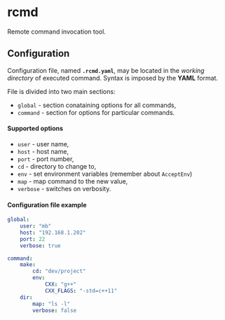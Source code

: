 rcmd
====

Remote command invocation tool.

Configuration
-------------
Configuration file, named **`.rcmd.yaml`**, may be located in the _working directory_ of executed command.
Syntax is imposed by the **YAML** format.

File is divided into two main sections:
* `global` - section conataining options for all commands,
* `command` - section for options for particular commands.

#### Supported options
* `user` - user name,
* `host` - host name,
* `port` - port number,
* `cd` - directory to change to,
* `env` - set environment variables (remember about `AcceptEnv`)
* `map` - map command to the new value,
* `verbose` - switches on verbosity.

#### Configuration file example
```yaml
global:
    user: "mb"
    host: "192.168.1.202"
    port: 22
    verbose: true

command:
    make:
        cd: "dev/project"
        env:
            CXX: "g++"
            CXX_FLAGS: "-std=c++11"
    dir:
        map: "ls -l"
        verbose: false
```

